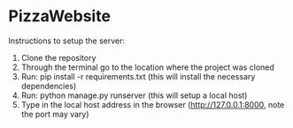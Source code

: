 # PizzaWebsite
Instructions to setup the server:
  1. Clone the repository
  2. Through the terminal go to the location where the project was cloned
  3. Run: pip install -r requirements.txt (this will install the necessary dependencies)
  4. Run: python manage.py runserver (this will setup a local host)
  5. Type in the local host address in the browser (http://127.0.0.1:8000, note the port may vary)

